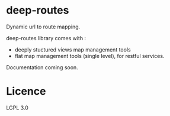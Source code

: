 # deep-routes

Dynamic url to route mapping.

deep-routes library comes with :
* deeply stuctured views map management tools
* flat map management tools (single level), for restful services.


Documentation coming soon.

# Licence

LGPL 3.0



